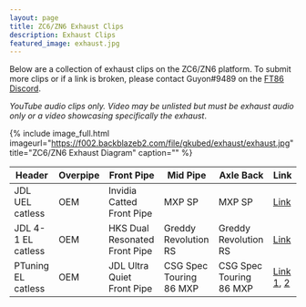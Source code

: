 ```yaml
---
layout: page
title: ZC6/ZN6 Exhaust Clips
description: Exhaust Clips
featured_image: exhaust.jpg
---
```


Below are a collection of exhaust clips on the ZC6/ZN6 platform. To submit more clips or if a link is broken, please contact Guyon#9489 on the [FT86 Discord](https://discord.com/invite/ft86).

*YouTube audio clips only. Video may be unlisted but must be exhaust audio only or a video showcasing specifically the exhaust*.

{% include image_full.html imageurl="https://f002.backblazeb2.com/file/gkubed/exhaust/exhaust.jpg" title="ZC6/ZN6 Exhaust Diagram" caption="" %}

| Header | Overpipe | Front Pipe | Mid Pipe | Axle Back | Link |
--- | --- | --- | --- | --- | ---
| JDL UEL catless | OEM | Invidia Catted Front Pipe | MXP SP | MXP SP | [Link](https://www.youtube.com/watch?v=E4CShKL51dI) |
| JDL 4-1 EL catless | OEM | HKS Dual Resonated Front Pipe | Greddy Revolution RS | Greddy Revolution RS | [Link](https://www.youtube.com/watch?v=tdu2LHGLE9o) |
| PTuning EL catless | OEM | JDL Ultra Quiet Front Pipe | CSG Spec Touring 86 MXP | CSG Spec Touring 86 MXP | [Link 1](https://www.youtube.com/watch?v=6JljePkvhIE), [2](https://www.youtube.com/watch?v=jmqyd0QUn4c)|
